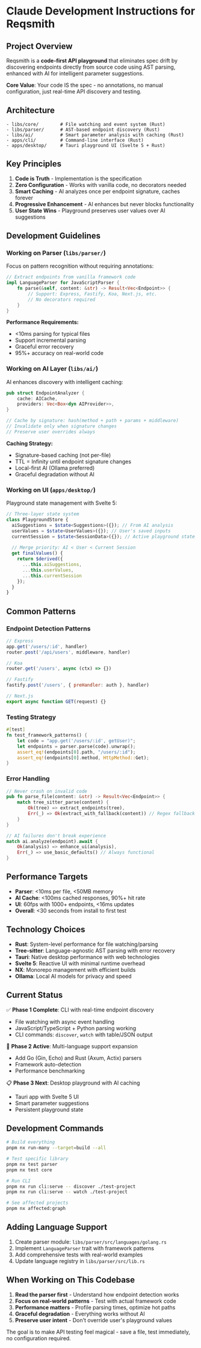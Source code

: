 # Claude Development Instructions for Reqsmith

## Project Overview

Reqsmith is a **code-first API playground** that eliminates spec drift by discovering endpoints directly from source code using AST parsing, enhanced with AI for intelligent parameter suggestions.

**Core Value**: Your code IS the spec - no annotations, no manual configuration, just real-time API discovery and testing.

## Architecture

```
- libs/core/        # File watching and event system (Rust)
- libs/parser/      # AST-based endpoint discovery (Rust)  
- libs/ai/          # Smart parameter analysis with caching (Rust)
- apps/cli/         # Command-line interface (Rust)
- apps/desktop/     # Tauri playground UI (Svelte 5 + Rust)
```

## Key Principles

1. **Code is Truth** - Implementation is the specification
2. **Zero Configuration** - Works with vanilla code, no decorators needed
3. **Smart Caching** - AI analyzes once per endpoint signature, caches forever
4. **Progressive Enhancement** - AI enhances but never blocks functionality
5. **User State Wins** - Playground preserves user values over AI suggestions

## Development Guidelines

### Working on Parser (`libs/parser/`)

Focus on pattern recognition without requiring annotations:

```rust
// Extract endpoints from vanilla framework code
impl LanguageParser for JavaScriptParser {
    fn parse(&self, content: &str) -> Result<Vec<Endpoint>> {
        // Support: Express, Fastify, Koa, Next.js, etc.
        // No decorators required
    }
}
```

**Performance Requirements:**
- <10ms parsing for typical files
- Support incremental parsing
- Graceful error recovery
- 95%+ accuracy on real-world code

### Working on AI Layer (`libs/ai/`)

AI enhances discovery with intelligent caching:

```rust
pub struct EndpointAnalyzer {
    cache: AICache,
    providers: Vec<Box<dyn AIProvider>>,
}

// Cache by signature: hash(method + path + params + middleware)
// Invalidate only when signature changes
// Preserve user overrides always
```

**Caching Strategy:**
- Signature-based caching (not per-file)
- TTL = Infinity until endpoint signature changes
- Local-first AI (Ollama preferred)
- Graceful degradation without AI

### Working on UI (`apps/desktop/`)

Playground state management with Svelte 5:

```typescript
// Three-layer state system
class PlaygroundStore {
  aiSuggestions = $state<Suggestions>({}); // From AI analysis
  userValues = $state<UserValues>({}); // User's saved inputs
  currentSession = $state<SessionData>({}); // Active playground state
  
  // Merge priority: AI < User < Current Session
  get finalValues() {
    return $derived({
      ...this.aiSuggestions,
      ...this.userValues,
      ...this.currentSession
    });
  }
}
```

## Common Patterns

### Endpoint Detection Patterns
```javascript
// Express
app.get('/users/:id', handler)
router.post('/api/users', middleware, handler)

// Koa
router.get('/users', async (ctx) => {})

// Fastify  
fastify.post('/users', { preHandler: auth }, handler)

// Next.js
export async function GET(request) {}
```

### Testing Strategy
```rust
#[test]
fn test_framework_patterns() {
    let code = "app.get('/users/:id', getUser)";
    let endpoints = parser.parse(code).unwrap();
    assert_eq!(endpoints[0].path, "/users/:id");
    assert_eq!(endpoints[0].method, HttpMethod::Get);
}
```

### Error Handling
```rust
// Never crash on invalid code
pub fn parse_file(content: &str) -> Result<Vec<Endpoint>> {
    match tree_sitter_parse(content) {
        Ok(tree) => extract_endpoints(tree),
        Err(_) => Ok(extract_with_fallback(content)) // Regex fallback
    }
}

// AI failures don't break experience
match ai.analyze(endpoint).await {
    Ok(analysis) => enhance_ui(analysis),
    Err(_) => use_basic_defaults() // Always functional
}
```

## Performance Targets

- **Parser**: <10ms per file, <50MB memory
- **AI Cache**: <100ms cached responses, 90%+ hit rate  
- **UI**: 60fps with 1000+ endpoints, <16ms updates
- **Overall**: <30 seconds from install to first test

## Technology Choices

- **Rust**: System-level performance for file watching/parsing
- **Tree-sitter**: Language-agnostic AST parsing with error recovery
- **Tauri**: Native desktop performance with web technologies
- **Svelte 5**: Reactive UI with minimal runtime overhead
- **NX**: Monorepo management with efficient builds
- **Ollama**: Local AI models for privacy and speed

## Current Status

✅ **Phase 1 Complete**: CLI with real-time endpoint discovery
- File watching with async event handling
- JavaScript/TypeScript + Python parsing working
- CLI commands: `discover`, `watch` with table/JSON output

🎯 **Phase 2 Active**: Multi-language support expansion
- Add Go (Gin, Echo) and Rust (Axum, Actix) parsers
- Framework auto-detection
- Performance benchmarking

📋 **Phase 3 Next**: Desktop playground with AI caching
- Tauri app with Svelte 5 UI
- Smart parameter suggestions
- Persistent playground state

## Development Commands

```bash
# Build everything
pnpm nx run-many --target=build --all

# Test specific library
pnpm nx test parser
pnpm nx test core

# Run CLI
pnpm nx run cli:serve -- discover ./test-project
pnpm nx run cli:serve -- watch ./test-project

# See affected projects
pnpm nx affected:graph
```

## Adding Language Support

1. Create parser module: `libs/parser/src/languages/golang.rs`
2. Implement `LanguageParser` trait with framework patterns
3. Add comprehensive tests with real-world examples
4. Update language registry in `libs/parser/src/lib.rs`

## When Working on This Codebase

1. **Read the parser first** - Understand how endpoint detection works
2. **Focus on real-world patterns** - Test with actual framework code
3. **Performance matters** - Profile parsing times, optimize hot paths
4. **Graceful degradation** - Everything works without AI
5. **Preserve user intent** - Don't override user's playground values

The goal is to make API testing feel magical - save a file, test immediately, no configuration required.
